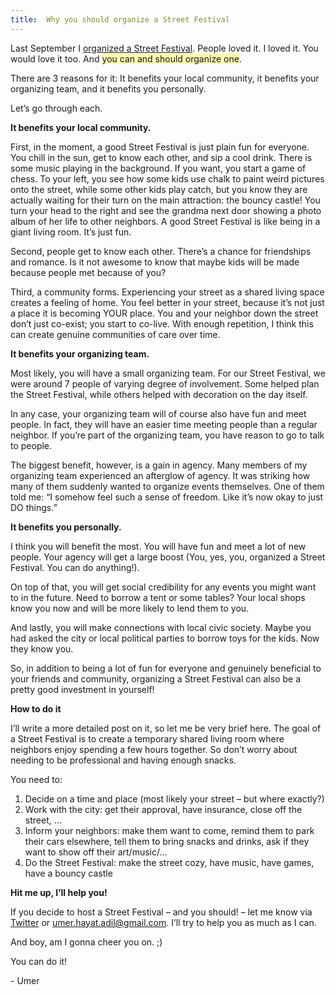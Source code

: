```yaml
---
title:  Why you should organize a Street Festival
---
```


Last September I [organized a Street Festival](https://twitter.com/UmerHAdil/status/1718753246309695644). People loved it. I loved it. You would love it too. And <span style="background-color: #fff8b0;">you can and should organize one</span>.

There are 3 reasons for it: It benefits your local community, it benefits your organizing team, and it benefits you personally.

Let’s go through each.

**It benefits your local community.**

First, in the moment, a good Street Festival is just plain fun for everyone. You chill in the sun, get to know each other, and sip a cool drink. There is some music playing in the background. If you want, you start a game of chess. To your left, you see how some kids use chalk to paint weird pictures onto the street, while some other kids play catch, but you know they are actually waiting for their turn on the main attraction: the bouncy castle! You turn your head to the right and see the grandma next door showing a photo album of her life to other neighbors. A good Street Festival is like being in a giant living room. It’s just fun.

Second, people get to know each other. There’s a chance for friendships and romance. Is it not awesome to know that maybe kids will be made because people met because of you?

Third, a community forms. Experiencing your street as a shared living space creates a feeling of home. You feel better in your street, because it’s not just a place it is becoming YOUR place. You and your neighbor down the street don’t just co-exist; you start to co-live. With enough repetition, I think this can create genuine communities of care over time.


**It benefits your organizing team.**

Most likely, you will have a small organizing team. For our Street Festival, we were around 7 people of varying degree of involvement. Some helped plan the Street Festival, while others helped with decoration on the day itself.

In any case, your organizing team will of course also have fun and meet people. In fact, they will have an easier time meeting people than a regular neighbor. If you’re part of the organizing team, you have reason to go to talk to people.

The biggest benefit, however, is a gain in agency. Many members of my organizing team experienced an afterglow of agency. It was striking how many of them suddenly wanted to organize events themselves. One of them told me: “I somehow feel such a sense of freedom. Like it’s now okay to just DO things.”



**It benefits you personally.**

I think you will benefit the most. You will have fun and meet a lot of new people. Your agency will get a large boost (You, yes, you, organized a Street Festival. You can do anything!).

On top of that, you will get social credibility for any events you might want to in the future. Need to borrow a tent or some tables? Your local shops know you now and will be more likely to lend them to you. 

And lastly, you will make connections with local civic society. Maybe you had asked the city or local political parties to borrow toys for the kids. Now they know you.

So, in addition to being a lot of fun for everyone and genuinely beneficial to your friends and community, organizing a Street Festival can also be a pretty good investment in yourself!


**How to do it**

I’ll write a more detailed post on it, so let me be very brief here. The goal of a Street Festival is to create a temporary shared living room where neighbors enjoy spending a few hours together. So don’t worry about needing to be professional and having enough snacks.

You need to:
1)	Decide on a time and place (most likely your street – but where exactly?)
2)	Work with the city: get their approval, have insurance, close off the street, …
3)	Inform your neighbors: make them want to come, remind them to park their cars elsewhere, tell them to bring snacks and drinks, ask if they want to show off their art/music/… 
4)	Do the Street Festival: make the street cozy, have music, have games, have a bouncy castle


**Hit me up, I’ll help you!**

If you decide to host a Street Festival – and you should! – let me know via [Twitter](https://x.com/UmerHAdil) or umer.hayat.adil@gmail.com. I’ll try to help you as much as I can.

And boy, am I gonna cheer you on. ;)

You can do it!

\- Umer
